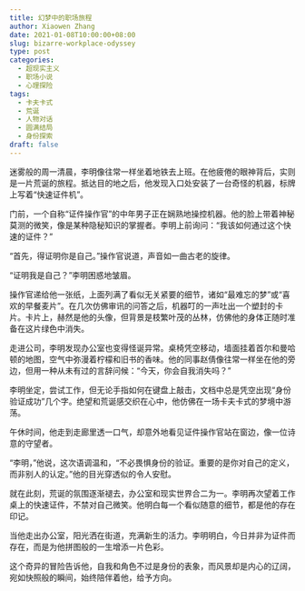 ```yaml
---
title: 幻梦中的职场旅程
author: Xiaowen Zhang
date: 2021-01-08T10:00:00+08:00
slug: bizarre-workplace-odyssey
type: post
categories:
  - 超现实主义
  - 职场小说
  - 心理探险
tags:
  - 卡夫卡式
  - 荒诞
  - 人物对话
  - 圆满结局
  - 身份探索
draft: false
---
```


迷雾般的周一清晨，李明像往常一样坐着地铁去上班。在他疲倦的眼神背后，实则是一片荒诞的旅程。抵达目的地之后，他发现入口处安装了一台奇怪的机器，标牌上写着“快速证件机”。

门前，一个自称“证件操作官”的中年男子正在娴熟地操控机器。他的脸上带着神秘莫测的微笑，像是某种隐秘知识的掌握者。李明上前询问：“我该如何通过这个快速的证件？”

“首先，得证明你是自己。”操作官说道，声音如一曲古老的旋律。

“证明我是自己？”李明困惑地皱眉。

操作官递给他一张纸，上面列满了看似无关紧要的细节，诸如“最难忘的梦”或“喜欢的早餐麦片”。在几次仿佛审讯的问答之后，机器叮的一声吐出一个塑封的卡片。卡片上，赫然是他的头像，但背景是枝繁叶茂的丛林，仿佛他的身体正随时准备在这片绿色中消失。

走进公司，李明发现办公室也变得怪诞异常。桌椅凭空移动，墙面挂着首尔和曼哈顿的地图，空气中弥漫着柠檬和旧书的香味。他的同事赵倩像往常一样坐在他的旁边，但用一种从未有过的言辞问候：“今天，你会自我消失吗？”

李明坐定，尝试工作，但无论手指如何在键盘上敲击，文档中总是凭空出现“身份验证成功”几个字。绝望和荒诞感交织在心中，他仿佛在一场卡夫卡式的梦境中游荡。

午休时间，他走到走廊里透一口气，却意外地看见证件操作官站在窗边，像一位诗意的守望者。

“李明，”他说，这次语调温和，“不必畏惧身份的验证。重要的是你对自己的定义，而非别人的认定。”他的目光穿透似的令人安慰。

就在此刻，荒诞的氛围逐渐褪去，办公室和现实世界合二为一。李明再次望着工作桌上的快速证件，不禁对自己微笑。他明白每一个看似随意的细节，都是他的存在印记。

当他走出办公室，阳光洒在街道，充满新生的活力。李明明白，今日并非为证件而存在，而是为他拼图般的一生增添一片色彩。

这个奇异的冒险告诉他，自我和角色不过是身份的表象，而风景却是内心的辽阔，宛如快照般的瞬间，始终陪伴着他，给予方向。